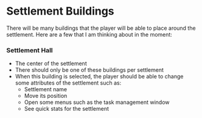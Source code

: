 # Settlement Buildings

There will be many buildings that the player will be able to place around the settlement. Here are a few that I am thinking about in the moment:

### Settlement Hall
- The center of the settlement
- There should only be one of these buildings per settlement
- When this building is selected, the player should be able to change some attributes of the settlement such as:
  - Settlement name
  - Move its position
  - Open some menus such as the task management window
  - See quick stats for the settlement